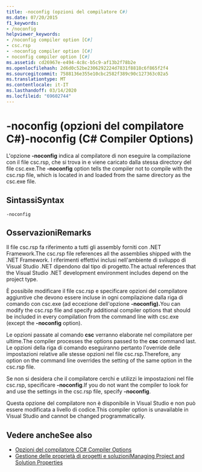```yaml
---
title: -noconfig (opzioni del compilatore C#)
ms.date: 07/20/2015
f1_keywords:
- /noconfig
helpviewer_keywords:
- /noconfig compiler option [C#]
- csc.rsp
- -noconfig compiler option [C#]
- noconfig compiler option [C#]
ms.assetid: cd26967e-e494-4c8c-b5c9-af13b2f78b2e
ms.openlocfilehash: 2d6d0c52be2306292224d7831f8818c6f865f2f4
ms.sourcegitcommit: 7588136e355e10cbc2582f389c90c127363c02a5
ms.translationtype: MT
ms.contentlocale: it-IT
ms.lasthandoff: 03/14/2020
ms.locfileid: "69602744"
---
```

# <a name="-noconfig-c-compiler-options"></a><span data-ttu-id="e9f41-102">-noconfig (opzioni del compilatore C#)</span><span class="sxs-lookup"><span data-stu-id="e9f41-102">-noconfig (C# Compiler Options)</span></span>
<span data-ttu-id="e9f41-103">L'opzione **-noconfig** indica al compilatore di non eseguire la compilazione con il file csc.rsp, che si trova in e viene caricato dalla stessa directory del file csc.exe.</span><span class="sxs-lookup"><span data-stu-id="e9f41-103">The **-noconfig** option tells the compiler not to compile with the csc.rsp file, which is located in and loaded from the same directory as the csc.exe file.</span></span>  
  
## <a name="syntax"></a><span data-ttu-id="e9f41-104">Sintassi</span><span class="sxs-lookup"><span data-stu-id="e9f41-104">Syntax</span></span>  
  
```console  
-noconfig  
```  
  
## <a name="remarks"></a><span data-ttu-id="e9f41-105">Osservazioni</span><span class="sxs-lookup"><span data-stu-id="e9f41-105">Remarks</span></span>  
 <span data-ttu-id="e9f41-106">Il file csc.rsp fa riferimento a tutti gli assembly forniti con .NET Framework.</span><span class="sxs-lookup"><span data-stu-id="e9f41-106">The csc.rsp file references all the assemblies shipped with the .NET Framework.</span></span> <span data-ttu-id="e9f41-107">I riferimenti effettivi inclusi nell'ambiente di sviluppo di Visual Studio .NET dipendono dal tipo di progetto.</span><span class="sxs-lookup"><span data-stu-id="e9f41-107">The actual references that the Visual Studio .NET development environment includes depend on the project type.</span></span>  
  
 <span data-ttu-id="e9f41-108">È possibile modificare il file csc.rsp e specificare opzioni del compilatore aggiuntive che devono essere incluse in ogni compilazione dalla riga di comando con csc.exe (ad eccezione dell'opzione **-noconfig).**</span><span class="sxs-lookup"><span data-stu-id="e9f41-108">You can modify the csc.rsp file and specify additional compiler options that should be included in every compilation from the command line with csc.exe (except the **-noconfig** option).</span></span>  
  
 <span data-ttu-id="e9f41-109">Le opzioni passate al comando **csc** verranno elaborate nel compilatore per ultime.</span><span class="sxs-lookup"><span data-stu-id="e9f41-109">The compiler processes the options passed to the **csc** command last.</span></span> <span data-ttu-id="e9f41-110">Le opzioni della riga di comando eseguiranno pertanto l'override delle impostazioni relative alle stesse opzioni nel file csc.rsp.</span><span class="sxs-lookup"><span data-stu-id="e9f41-110">Therefore, any option on the command line overrides the setting of the same option in the csc.rsp file.</span></span>  
  
 <span data-ttu-id="e9f41-111">Se non si desidera che il compilatore cerchi e utilizzi le impostazioni nel file csc.rsp, specificare **-noconfig**.</span><span class="sxs-lookup"><span data-stu-id="e9f41-111">If you do not want the compiler to look for and use the settings in the csc.rsp file, specify **-noconfig**.</span></span>  
  
 <span data-ttu-id="e9f41-112">Questa opzione del compilatore non è disponibile in Visual Studio e non può essere modificata a livello di codice.</span><span class="sxs-lookup"><span data-stu-id="e9f41-112">This compiler option is unavailable in Visual Studio and cannot be changed programmatically.</span></span>  
  
## <a name="see-also"></a><span data-ttu-id="e9f41-113">Vedere anche</span><span class="sxs-lookup"><span data-stu-id="e9f41-113">See also</span></span>

- [<span data-ttu-id="e9f41-114">Opzioni del compilatore C</span><span class="sxs-lookup"><span data-stu-id="e9f41-114">C# Compiler Options</span></span>](./index.md)
- [<span data-ttu-id="e9f41-115">Gestione delle proprietà di progetti e soluzioni</span><span class="sxs-lookup"><span data-stu-id="e9f41-115">Managing Project and Solution Properties</span></span>](/visualstudio/ide/managing-project-and-solution-properties)
